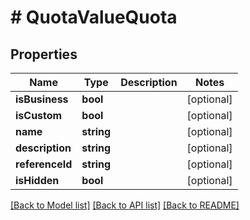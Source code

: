 # # QuotaValueQuota

## Properties

Name | Type | Description | Notes
------------ | ------------- | ------------- | -------------
**isBusiness** | **bool** |  | [optional]
**isCustom** | **bool** |  | [optional]
**name** | **string** |  | [optional]
**description** | **string** |  | [optional]
**referenceId** | **string** |  | [optional]
**isHidden** | **bool** |  | [optional]

[[Back to Model list]](../../README.md#models) [[Back to API list]](../../README.md#endpoints) [[Back to README]](../../README.md)
